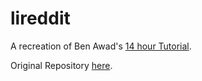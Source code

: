 # lireddit

A recreation of Ben Awad's [14 hour Tutorial](https://www.youtube.com/watch?v=I6ypD7qv3Z8&feature=youtu.be).

Original Repository [here](https://github.com/benawad/lireddit).
